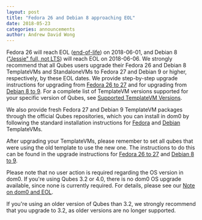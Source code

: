 ```yaml
---
layout: post
title: "Fedora 26 and Debian 8 approaching EOL"
date: 2018-05-23
categories: announcements
author: Andrew David Wong
---
```


Fedora 26 will reach EOL ([end-of-life]) on 2018-06-01, and Debian 8
(["Jessie" full, not LTS][debian-releases]) will reach EOL on
2018-06-06. We strongly recommend that all Qubes users upgrade their
Fedora 26 and Debian 8 TemplateVMs and StandaloneVMs to Fedora 27 and
Debian 9 or higher, respectively, by these EOL dates. We provide
step-by-step upgrade instructions for upgrading from [Fedora 26 to 27]
and for upgrading from [Debian 8 to 9]. For a complete list of
TemplateVM versions supported for your specific version of Qubes, see
[Supported TemplateVM Versions].

We also provide fresh Fedora 27 and Debian 9 TemplateVM packages through
the official Qubes repositories, which you can install in dom0 by
following the standard installation instructions for [Fedora] and
[Debian] TemplateVMs.

After upgrading your TemplateVMs, please remember to set all qubes that
were using the old template to use the new one. The instructions to do
this can be found in the upgrade instructions for [Fedora 26 to 27] and
[Debian 8 to 9].

Please note that no user action is required regarding the OS version in
dom0. If you're using Qubes 3.2 or 4.0, there is no dom0 OS upgrade
available, since none is currently required. For details, please see our
[Note on dom0 and EOL].

If you're using an older version of Qubes than 3.2, we strongly
recommend that you upgrade to 3.2, as older versions are no longer
supported.


[end-of-life]: https://fedoraproject.org/wiki/Fedora_Release_Life_Cycle#Maintenance_Schedule
[debian-releases]: https://wiki.debian.org/DebianReleases
[Fedora 26 to 27]: https://www.qubes-os.org/doc/template/fedora/upgrade-26-to-27/
[Debian 8 to 9]: https://www.qubes-os.org/doc/template/debian/upgrade-8-to-9/
[Supported TemplateVM Versions]: https://www.qubes-os.org/doc/supported-versions/#templatevms
[Fedora]: https://www.qubes-os.org/doc/templates/fedora/#installing
[Debian]: https://www.qubes-os.org/doc/templates/debian/#installing
[Note on dom0 and EOL]: https://www.qubes-os.org/doc/supported-versions/#note-on-dom0-and-eol

